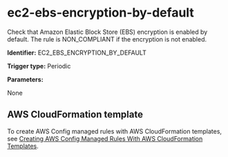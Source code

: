 # ec2\-ebs\-encryption\-by\-default<a name="ec2-ebs-encryption-by-default"></a>

Check that Amazon Elastic Block Store \(EBS\) encryption is enabled by default\. The rule is NON\_COMPLIANT if the encryption is not enabled\.

**Identifier:** EC2\_EBS\_ENCRYPTION\_BY\_DEFAULT

**Trigger type:** Periodic

**Parameters:**

 None  

## AWS CloudFormation template<a name="w22aac11c29c17d105c13"></a>

To create AWS Config managed rules with AWS CloudFormation templates, see [Creating AWS Config Managed Rules With AWS CloudFormation Templates](aws-config-managed-rules-cloudformation-templates.md)\.